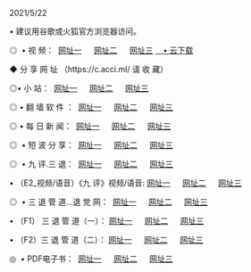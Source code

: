 <p>2021/5/22
<p>• 建议用谷歌或火狐官方浏览器访问。
<p>◎  • 视 频： 
<a href="http://hba.shirokuriwaki.com/" target="_blank">网址一</a> 　 
<a href="http://hde.shirokuriwaki.com/" target="_blank">网址二</a> 　 
<a href="http://hde.shirokuriwaki.com/b.html" target="_blank">网址三</a>
<a href="https://yadi.sk/d/d0sUeAOpal3njw" target="_blank">　• 云下载 </a></p>
<p>◆ 分 享 网 址 <a href="http://hzx.shirokuriwaki.com/a.html"></a>（https://c.acci.ml/ 请 收 藏） </p>

<p>◎•  小 站：  
<a href="http://hba.shirokuriwaki.com/f.html" target="_blank">网址一</a> 　 
<a href="http://hde.shirokuriwaki.com/h.html" target="_blank">网址二</a> 　 
<a href="http://hzx.shirokuriwaki.com/k/" target="_blank">网址三</a></p><p>

<p>◎  • 翻 墙 软 件 ：  
<a href="http://hba.shirokuriwaki.com/ff/" target="_blank">网址一</a> 　 
<a href="http://hde.shirokuriwaki.com/s/read/a1_nd.html" target="_blank">网址二</a> 　 
<a href="http://hzx.shirokuriwaki.com/ff/index.html" target="_blank">网址三</a></p>
<p>◎  • 每 日 新 闻：  
<a href="http://hba.shirokuriwaki.com/day/" target="_blank">网址一</a> 　 
<a href="http://hde.shirokuriwaki.com/day/" target="_blank">网址二</a> 　 
<a href="http://hzx.shirokuriwaki.com/day/index.html" target="_blank">网址三</a></p>
<p>◎   • 短 波 分 享：  
<a href="http://hba.shirokuriwaki.com/h/" target="_blank">网址一</a> 　 
<a href="http://hde.shirokuriwaki.com/h/" target="_blank">网址二</a> 　 
<a href="http://hzx.shirokuriwaki.com/h/index.html" target="_blank">网址三</a></p>
<p>◎   • 九 评.三 退：  
<a href="http://hba.shirokuriwaki.com/t/" target="_blank">网址一</a> 　 
<a href="http://hde.shirokuriwaki.com/v2/index.html" target="_blank">网址二</a> 　 
<a href="http://hzx.shirokuriwaki.com/tt/index.html" target="_blank">网址三</a> 　</p>
<p>  • （E2_视频/语音）《九 评》视频/语音: 
<a href="http://hba.shirokuriwaki.com/7738.html" target="_blank">网址一</a> 　 
<a href="http://hde.shirokuriwaki.com/7614.html" target="_blank">网址二</a> 　 
<a href="http://hzx.shirokuriwaki.com/7633.html" target="_blank">网址三</a></p>
<p>◎   • 三 退 管 道...退 党 网：  
<a href="http://hba.shirokuriwaki.com/go/td1.html" target="_blank">网址一</a> 　 
<a href="http://hde.shirokuriwaki.com/go/td2.html" target="_blank">网址二</a> 　 
<a href="http://hzx.shirokuriwaki.com/go/td3.html" target="_blank">网址三</a></p>
<p>  • （F1） 三 退 管 道（一）： 
<a href="http://hba.shirokuriwaki.com/dd/" target="_blank">网址一</a> 　 
<a href="http://hde.shirokuriwaki.com/s/read/a1_tdx.html" target="_blank">网址二</a> 　 
<a href="http://hzx.shirokuriwaki.com/dd/" target="_blank">网址三</a></p>
<p>  • （F2）三 退 管 道（二）： 
<a href="http://hde.shirokuriwaki.com/d/" target="_blank">网址一</a> 　 
<a href="http://hba.shirokuriwaki.com/d/index.html" target="_blank">网址二</a> 　 
<a href="http://hzx.shirokuriwaki.com/d/" target="_blank">网址三</a></p>
<p>◎   • PDF电子书：  
<a href="http://hba.shirokuriwaki.com/p/" target="_blank">网址一</a> 　 
<a href="http://hde.shirokuriwaki.com/p/index.html" target="_blank">网址二</a> 　 
<a href="http://hzx.shirokuriwaki.com/p/" target="_blank">网址三</a></p>
